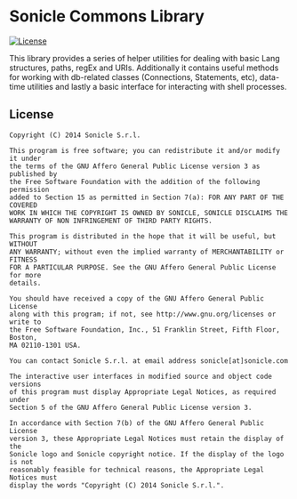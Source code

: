 # Sonicle Commons Library

[![License](https://img.shields.io/badge/license-AGPLv3-blue.svg)](https://www.gnu.org/licenses/agpl-3.0.txt)

This library provides a series of helper utilities for dealing with basic Lang structures, paths, regEx and URIs.
Additionally it contains useful methods for working with db-related classes (Connections, Statements, etc), data-time utilities and lastly a basic interface for interacting with shell processes.

## License

```
Copyright (C) 2014 Sonicle S.r.l.

This program is free software; you can redistribute it and/or modify it under
the terms of the GNU Affero General Public License version 3 as published by
the Free Software Foundation with the addition of the following permission
added to Section 15 as permitted in Section 7(a): FOR ANY PART OF THE COVERED
WORK IN WHICH THE COPYRIGHT IS OWNED BY SONICLE, SONICLE DISCLAIMS THE
WARRANTY OF NON INFRINGEMENT OF THIRD PARTY RIGHTS.

This program is distributed in the hope that it will be useful, but WITHOUT
ANY WARRANTY; without even the implied warranty of MERCHANTABILITY or FITNESS
FOR A PARTICULAR PURPOSE. See the GNU Affero General Public License for more
details.
 
You should have received a copy of the GNU Affero General Public License
along with this program; if not, see http://www.gnu.org/licenses or write to
the Free Software Foundation, Inc., 51 Franklin Street, Fifth Floor, Boston,
MA 02110-1301 USA.
 
You can contact Sonicle S.r.l. at email address sonicle[at]sonicle.com

The interactive user interfaces in modified source and object code versions
of this program must display Appropriate Legal Notices, as required under
Section 5 of the GNU Affero General Public License version 3.
 
In accordance with Section 7(b) of the GNU Affero General Public License
version 3, these Appropriate Legal Notices must retain the display of the
Sonicle logo and Sonicle copyright notice. If the display of the logo is not
reasonably feasible for technical reasons, the Appropriate Legal Notices must
display the words "Copyright (C) 2014 Sonicle S.r.l.".
```
